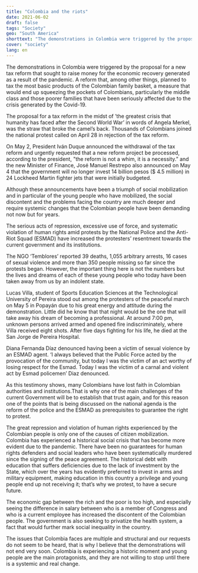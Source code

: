 ```yaml
---
title: "Colombia and the riots"
date: 2021-06-02
draft: false
tags: "Society"
geo: "South America"
shorttext: "The demonstrations in Colombia were triggered by the proposal of a new tax reform that will make daily life extremely expensive."
cover: "society"
lang: en
---
```


The demonstrations in Colombia were triggered by the proposal for a new tax reform that sought to raise money for the economic recovery generated as a result of the pandemic. A reform that, among other things, planned to tax the most basic products of the Colombian family basket, a measure that would end up squeezing the pockets of Colombians, particularly the middle class and those poorer families that have been seriously affected due to the crisis generated by the Covid-19.

The proposal for a tax reform in the midst of ’the greatest crisis that humanity has faced after the Second World War’ in words of Angela Merkel, was the straw that broke the camel’s back. Thousands of Colombians joined the national protest called on April 28 in rejection of the tax reform.

On May 2, President Iván Duque announced the withdrawal of the tax reform and urgently requested that a new reform project be processed, according to the president, "the reform is not a whim, it is a necessity.” and the new Minister of Finance, José Manuel Restrepo also announced on May 4 that the government will no longer invest 14 billion pesos ($ 4.5 million) in 24 Lockheed Martin fighter jets that were initially budgeted.

Although these announcements have been a triumph of social mobilization and in particular of the young people who have mobilized, the social discontent and the problems facing the country are much deeper and require systemic changes that the Colombian people have been demanding not now but for years.

The serious acts of repression, excessive use of force, and systematic violation of human rights amid protests by the National Police and the Anti-Riot Squad (ESMAD) have increased the protesters’ resentment towards the current government and its institutions.

The NGO ‘Temblores’ reported 39 deaths, 1,055 arbitrary arrests, 16 cases of sexual violence and more than 350 people missing so far since the protests began. However, the important thing here is not the numbers but the lives and dreams of each of these young people who today have been taken away from us by an indolent state.

Lucas Villa, student of Sports Education Sciences at the Technological University of Pereira stood out among the protesters of the peaceful march on May 5 in Popayán due to his great energy and attitude during the demonstration. Little did he know that that night would be the one that will take away his dream of becoming a professional. At around 7:00 pm, unknown persons arrived armed and opened fire indiscriminately, where Villa received eight shots. After five days fighting for his life, he died at the San Jorge de Pereira Hospital.

Diana Fernanda Díaz denounced having been a victim of sexual violence by an ESMAD agent. ‘I always believed that the Public Force acted by the provocation of the community, but today I was the victim of an act worthy of losing respect for the Esmad. Today I was the victim of a carnal and violent act by Esmad policemen’ Diaz denounced.

As this testimony shows, many Colombians have lost faith in Colombian authorities and institutions.That is why one of the main challenges of the current Government will be to establish that trust again, and for this reason one of the points that is being discussed on the national agenda is the reform of the police and the ESMAD as prerequisites to guarantee the right to protest.

The great repression and violation of human rights experienced by the Colombian people is only one of the causes of citizen mobilization. Colombia has experienced a historical social crisis that has become more evident due to the pandemic. There have been no guarantees for human rights defenders and social leaders who have been systematically murdered since the signing of the peace agreement. The historical debt with education that suffers deficiencies due to the lack of investment by the State, which over the years has evidently preferred to invest in arms and military equipment, making education in this country a privilege and young people end up not receiving it; that’s why we protest, to have a secure future.

The economic gap between the rich and the poor is too high, and especially seeing the difference in salary between who is a member of Congress and who is a current employee has increased the discontent of the Colombian people. The government is also seeking to privatize the health system, a fact that would further mark social inequality in the country.

The issues that Colombia faces are multiple and structural and our requests do not seem  to be heard, that is why I believe that the demonstrations will not end very soon. Colombia is experiencing a historic moment and young people are the main protagonists, and they are not willing to stop until there is a systemic and real change.
